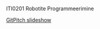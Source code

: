 ITI0201 Robotite Programmeerimine

[GitPitch slideshow](https://gitpitch.com/iti0201/iti0201/lecture-03)
